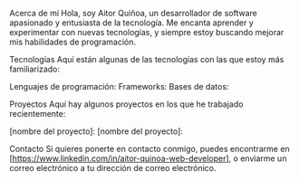 Acerca de mí
Hola, soy Aitor Quiñoa, un desarrollador de software apasionado y entusiasta de la tecnología. Me encanta aprender y experimentar con nuevas tecnologías, y siempre estoy buscando mejorar mis habilidades de programación.

Tecnologías
Aquí están algunas de las tecnologías con las que estoy más familiarizado:

Lenguajes de programación: 
Frameworks: 
Bases de datos: 

Proyectos
Aquí hay algunos proyectos en los que he trabajado recientemente:

[nombre del proyecto]: 
[nombre del proyecto]:

Contacto
Si quieres ponerte en contacto conmigo, puedes encontrarme en [https://www.linkedin.com/in/aitor-quinoa-web-developer], o enviarme un correo electrónico a tu dirección de correo electrónico.
